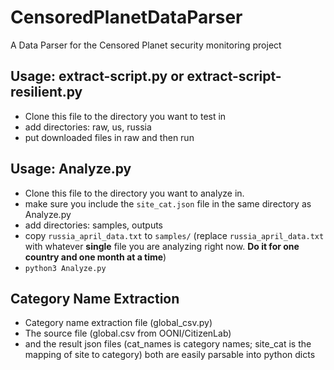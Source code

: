 # CensoredPlanetDataParser
A Data Parser for the Censored Planet security monitoring project

## Usage: extract-script.py or extract-script-resilient.py
* Clone this file to the directory you want to test in  
* add directories: raw, us, russia  
* put downloaded files in raw and then run

## Usage: Analyze.py
* Clone this file to the directory you want to analyze in.
* make sure you include the `site_cat.json` file in the same directory as Analyze.py
* add directories: samples, outputs
* copy `russia_april_data.txt` to `samples/` (replace `russia_april_data.txt` with whatever **single** file you are analyzing right now. **Do it for one country and one month at a time**)
* `python3 Analyze.py`

## Category Name Extraction
* Category name extraction file (global_csv.py)
* The source file (global.csv from OONI/CitizenLab)
* and the result json files (cat_names is category names; site_cat is the mapping of site to category)
both are easily parsable into python dicts
